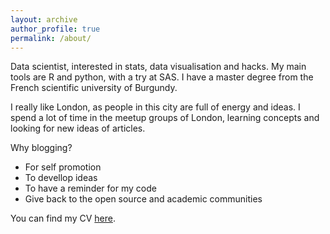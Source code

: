 ```yaml
---
layout: archive
author_profile: true
permalink: /about/
---
```


Data scientist, interested in stats, data visualisation and hacks. My main tools are R and python, with a try at SAS.
I have a master degree from the French scientific university of Burgundy.
	
I really like London, as people in this city are full of energy and ideas. I spend a lot of time in the meetup groups of London, learning concepts and looking for new ideas of articles.

Why blogging?

 * For self promotion
 * To devellop ideas
 * To have a reminder for my code
 * Give back to the open source and academic communities
 
 You can find my CV [here](https://github.com/YvesCR/yvescr.github.io/blob/test/cv/CV_English_Crutain_2017-01-03.pdf).